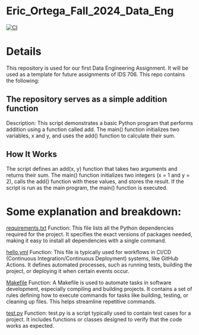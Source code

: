 # Eric_Ortega_Fall_2024_Data_Eng

[![CI](https://github.com/nogibjj/Eric_Ortega_Fall_2024_Data_Eng/actions/workflows/hello.yml/badge.svg)](https://github.com/nogibjj/Eric_Ortega_Fall_2024_Data_Eng/actions/workflows/hello.yml)


# Details 
This repository is used for our first Data Engineering Assignment. It will be used as a template for future assignments of IDS 706. This repo contains the following: 



## The repository serves as a simple addition function
Description: This script demonstrates a basic Python program that performs addition using a function called add. The main() function initializes two variables, x and y, and uses the add() function to calculate their sum.

## How It Works
The script defines an add(x, y) function that takes two arguments and returns their sum.
The main() function initializes two integers (x = 1 and y = 2), calls the add() function with these values, and stores the result.
If the script is run as the main program, the main() function is executed.


# Some explanation and breakdown: 

[requirements.txt](requirements.txt)
Function: This file lists all the Python dependencies required for the project. It specifies the exact versions of packages needed, making it easy to install all dependencies with a single command.

[hello.yml](hello.yml)
Function: This file is typically used for workflows in CI/CD (Continuous Integration/Continuous Deployment) systems, like GitHub Actions. It defines automated processes, such as running tests, building the project, or deploying it when certain events occur.

[Makefile](Makefile)
Function: A Makefile is used to automate tasks in software development, especially compiling and building projects. It contains a set of rules defining how to execute commands for tasks like building, testing, or cleaning up files. This helps streamline repetitive commands.

[test.py](test.py)
Function: test.py is a script typically used to contain test cases for a project. It includes functions or classes designed to verify that the code works as expected. 
